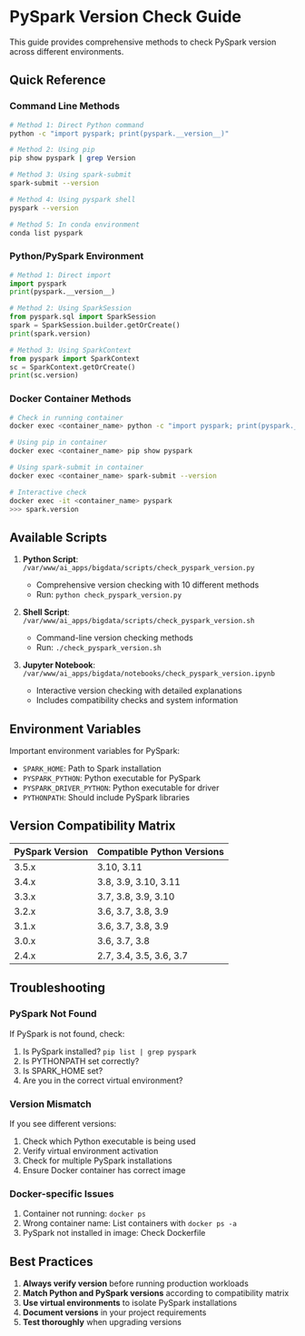 # PySpark Version Check Guide

This guide provides comprehensive methods to check PySpark version across different environments.

## Quick Reference

### Command Line Methods

```bash
# Method 1: Direct Python command
python -c "import pyspark; print(pyspark.__version__)"

# Method 2: Using pip
pip show pyspark | grep Version

# Method 3: Using spark-submit
spark-submit --version

# Method 4: Using pyspark shell
pyspark --version

# Method 5: In conda environment
conda list pyspark
```

### Python/PySpark Environment

```python
# Method 1: Direct import
import pyspark
print(pyspark.__version__)

# Method 2: Using SparkSession
from pyspark.sql import SparkSession
spark = SparkSession.builder.getOrCreate()
print(spark.version)

# Method 3: Using SparkContext
from pyspark import SparkContext
sc = SparkContext.getOrCreate()
print(sc.version)
```

### Docker Container Methods

```bash
# Check in running container
docker exec <container_name> python -c "import pyspark; print(pyspark.__version__)"

# Using pip in container
docker exec <container_name> pip show pyspark

# Using spark-submit in container
docker exec <container_name> spark-submit --version

# Interactive check
docker exec -it <container_name> pyspark
>>> spark.version
```

## Available Scripts

1. **Python Script**: `/var/www/ai_apps/bigdata/scripts/check_pyspark_version.py`
   - Comprehensive version checking with 10 different methods
   - Run: `python check_pyspark_version.py`

2. **Shell Script**: `/var/www/ai_apps/bigdata/scripts/check_pyspark_version.sh`
   - Command-line version checking methods
   - Run: `./check_pyspark_version.sh`

3. **Jupyter Notebook**: `/var/www/ai_apps/bigdata/notebooks/check_pyspark_version.ipynb`
   - Interactive version checking with detailed explanations
   - Includes compatibility checks and system information

## Environment Variables

Important environment variables for PySpark:
- `SPARK_HOME`: Path to Spark installation
- `PYSPARK_PYTHON`: Python executable for PySpark
- `PYSPARK_DRIVER_PYTHON`: Python executable for driver
- `PYTHONPATH`: Should include PySpark libraries

## Version Compatibility Matrix

| PySpark Version | Compatible Python Versions |
|----------------|---------------------------|
| 3.5.x          | 3.10, 3.11               |
| 3.4.x          | 3.8, 3.9, 3.10, 3.11     |
| 3.3.x          | 3.7, 3.8, 3.9, 3.10      |
| 3.2.x          | 3.6, 3.7, 3.8, 3.9       |
| 3.1.x          | 3.6, 3.7, 3.8, 3.9       |
| 3.0.x          | 3.6, 3.7, 3.8            |
| 2.4.x          | 2.7, 3.4, 3.5, 3.6, 3.7  |

## Troubleshooting

### PySpark Not Found
If PySpark is not found, check:
1. Is PySpark installed? `pip list | grep pyspark`
2. Is PYTHONPATH set correctly?
3. Is SPARK_HOME set?
4. Are you in the correct virtual environment?

### Version Mismatch
If you see different versions:
1. Check which Python executable is being used
2. Verify virtual environment activation
3. Check for multiple PySpark installations
4. Ensure Docker container has correct image

### Docker-specific Issues
1. Container not running: `docker ps`
2. Wrong container name: List containers with `docker ps -a`
3. PySpark not installed in image: Check Dockerfile

## Best Practices

1. **Always verify version** before running production workloads
2. **Match Python and PySpark versions** according to compatibility matrix
3. **Use virtual environments** to isolate PySpark installations
4. **Document versions** in your project requirements
5. **Test thoroughly** when upgrading versions